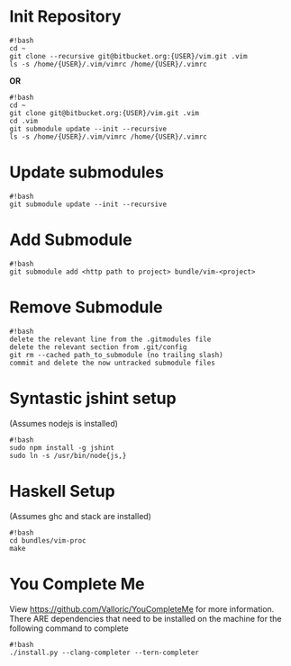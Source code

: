 # Init Repository #
```
#!bash
cd ~
git clone --recursive git@bitbucket.org:{USER}/vim.git .vim
ls -s /home/{USER}/.vim/vimrc /home/{USER}/.vimrc
```

**OR**

```
#!bash
cd ~
git clone git@bitbucket.org:{USER}/vim.git .vim
cd .vim
git submodule update --init --recursive
ls -s /home/{USER}/.vim/vimrc /home/{USER}/.vimrc
```

# Update submodules #
```
#!bash
git submodule update --init --recursive
```

# Add Submodule #
```
#!bash
git submodule add <http path to project> bundle/vim-<project>
```

# Remove Submodule #
```
#!bash
delete the relevant line from the .gitmodules file
delete the relevant section from .git/config
git rm --cached path_to_submodule (no trailing slash)
commit and delete the now untracked submodule files
```

# Syntastic jshint setup #
(Assumes nodejs is installed)
```
#!bash
sudo npm install -g jshint
sudo ln -s /usr/bin/node{js,}
```

# Haskell Setup #
(Assumes ghc and stack are installed)
```
#!bash
cd bundles/vim-proc
make
```

# You Complete Me #
View https://github.com/Valloric/YouCompleteMe for more information.
There ARE dependencies that need to be installed on the machine for the following command to complete
```
#!bash
./install.py --clang-completer --tern-completer
```
